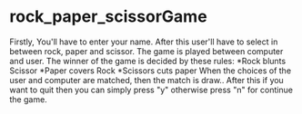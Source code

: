 # rock_paper_scissorGame
Firstly, You'll have to enter your name.
After this user'll have to select in between rock, paper and scissor.
The game is played between computer and user.
The winner of the game is decided by these rules:
   *Rock blunts Scissor
   *Paper covers Rock
   *Scissors cuts paper
When the choices of the user and computer are matched, then the match is draw..
After this if you want to quit then you can simply press "y" otherwise press "n" for continue the game.
